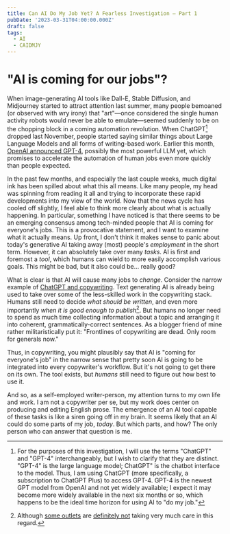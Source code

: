```yaml
---
title: Can AI Do My Job Yet? A Fearless Investigation – Part 1
pubDate: '2023-03-31T04:00:00.000Z'
draft: false
tags:
  - AI
  - CAIDMJY
---
```


# "AI is coming for our jobs"?

When image-generating AI tools like Dall-E, Stable Diffusion, and Midjourney started to attract attention last summer, many people bemoaned (or observed with wry irony) that "art"—once considered the single human activity robots would never be able to emulate—seemed suddenly to be on the chopping block in a coming automation revolution. When ChatGPT[^1] dropped last November, people started saying similar things about Large Language Models and all forms of writing-based work. Earlier this month, [OpenAI announced GPT-4](https://openai.com/research/gpt-4 "OpenAI announced GPT-4"), possibly the most powerful LLM yet, which promises to accelerate the automation of human jobs even more quickly than people expected.

In the past few months, and especially the last couple weeks, much digital ink has been spilled about what this all means. Like many people, my head was spinning from reading it all and trying to incorporate these rapid developments into my view of the world. Now that the news cycle has cooled off slightly, I feel able to think more clearly about what is actually happening. In particular, something I have noticed is that there seems to be an emerging consensus among tech-minded people that AI is coming for everyone's jobs. This is a provocative statement, and I want to examine what it actually means. Up front, I don't think it makes sense to panic about today's generative AI taking away (most) people's *employment* in the short term. However, it can absolutely take over many *tasks*. AI is first and foremost a *tool*, which humans can wield to more easily accomplish various goals. This might be bad, but it also could be... really good?

What is clear is that AI will cause many jobs to *change*. Consider the narrow example of [ChatGPT and copywriting](https://zapier.com/blog/chatgpt-marketing-writing/ "ChatGPT and copywriting"). Text generating AI is already being used to take over some of the less-skilled work in the copywriting stack. Humans still need to decide *what should be written*, and even more importantly *when it is good enough to publish*[^2]. But humans no longer need to spend as much time collecting information about a topic and arranging it into coherent, grammatically-correct sentences. As a blogger friend of mine rather militaristically put it: "Frontlines of copywriting are dead. Only room for generals now."

Thus, in copywriting, you might plausibly say that AI is "coming for everyone's job" in the narrow sense that pretty soon AI is going to be integrated into every copywriter's workflow. But it's not going to get there on its own. The tool exists, but *humans* still need to figure out how best to use it.

And so, as a self-employed writer-person, my attention turns to my own life and work. I am not a copywriter per se, but my work does center on producing and editing English prose. The emergence of an AI tool capable of these tasks is like a siren going off in my brain. It seems likely that an AI could do some parts of my job, *today*. But which parts, and how? The only person who can answer that question is me.

[^1]: For the purposes of this investigation, I will use the terms "ChatGPT" and "GPT-4" interchangeably, but I wish to clarify that they are distinct. "GPT-4" is the large language model; ChatGPT" is the chatbot interface to the model. Thus, I am using ChatGPT (more specifically, a subscription to ChatGPT Plus) to access GPT-4. GPT-4 is the newest GPT model from OpenAI and not yet widely available; I expect it may become more widely available in the next six months or so, which happens to be the ideal time horizon for using AI to "do my job."

[^2]: Although [some outlets](https://futurism.com/the-byte/cnet-publishing-articles-by-ai "CNET publishing AI articles") are [definitely not](https://www.theverge.com/2023/3/30/23663206/buzzfeed-ai-travel-guides-buzzy "Buzzfeed AI generated travel guides") taking very much care in this regard.
